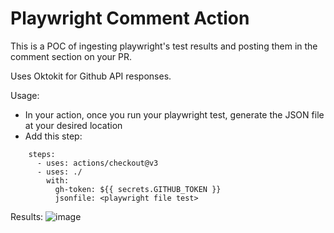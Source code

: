 # Playwright Comment Action

This is a POC of ingesting playwright's test results and posting them in the comment section on your PR.

Uses Oktokit for Github API responses.

Usage:
- In your action, once you run your playwright test, generate the JSON file at your desired location
- Add this step:
```     runs-on: ubuntu-latest
    steps:
      - uses: actions/checkout@v3
      - uses: ./
        with:
          gh-token: ${{ secrets.GITHUB_TOKEN }}
          jsonfile: <playwright file test>
```

Results:
![image](https://github.com/ghazian/playwright-comment-action/assets/51567361/b934bc28-d0b2-42c0-96d7-5b7a7b86731e)
